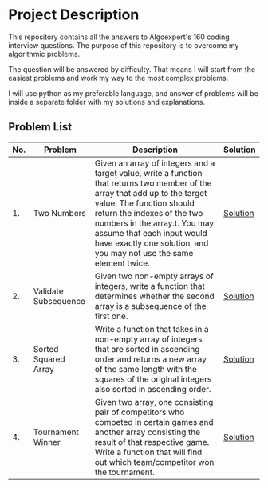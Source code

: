 # Project Description

This repository contains all the answers to Algoexpert's 160 coding interview questions.
The purpose of this repository is to overcome my algorithmic problems.

The question will be answered by difficulty. That means I will start from the easiest problems and work my way to the most complex problems.

I will use python as my preferable language, and answer of problems will be inside a separate folder with my solutions and explanations.

## Problem List


|No.|Problem|Description|Solution|
|---|---|---|---|
|1.|Two Numbers|Given an array of integers and a target value, write a function that returns two member of the array that add up to the target value. The function should return the indexes of the two numbers in the array.t. You may assume that each input would have exactly one solution, and you may not use the same element twice.|[Solution](https://github.com/n8fury/Algorithm_Problems/tree/master/01.two_numbers)|
|2.|Validate Subsequence|Given two non-empty arrays of integers, write a function that determines whether the second array is a subsequence of the first one.|[Solution](https://github.com/n8fury/Algorithm_Problems/tree/master/02.validate_subsequence)|
|3.|Sorted Squared Array|Write a function that takes in a non-empty array of integers that are sorted in ascending order and returns a new array of the same length with the squares of the original integers also sorted in ascending order.|[Solution](https://github.com/n8fury/Algorithm_Problems/tree/master/03.sorted_squared_array)|
|4.|Tournament Winner|Given two array, one  consisting pair of competitors who competed in certain games and another array consisting the result of that respective game. Write a function that will find out which team/competitor won the tournament. |[Solution](https://github.com/n8fury/Algorithm_Problems/tree/master/04.tournament_winner)|
